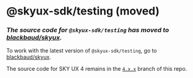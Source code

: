 # @skyux-sdk/testing (moved)

### *The source code for `@skyux-sdk/testing` has moved to [blackbaud/skyux](https://github.com/blackbaud/skyux).*

To work with the latest version of `@skyux-sdk/testing`, go to [blackbaud/skyux](https://github.com/blackbaud/skyux).

The source code for SKY UX 4 remains in the [`4.x.x`](https://github.com/blackbaud/skyux-sdk-testing/tree/4.x.x) branch of this repo.
